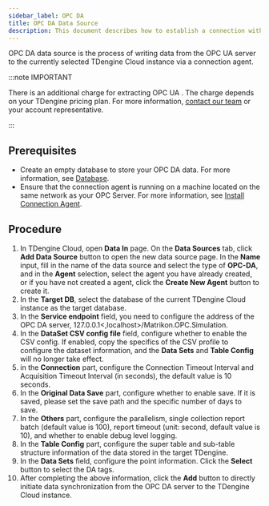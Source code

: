 ```yaml
---
sidebar_label: OPC DA
title: OPC DA Data Source
description: This document describes how to establish a connection with your OPC DA server and extract data from OPC into a TDengine Cloud instance.
---
```


OPC DA data source is the process of writing data from the OPC UA server to the currently selected TDengine Cloud instance via a connection agent.

:::note IMPORTANT

There is an additional charge for extracting OPC UA . The charge depends on your TDengine pricing plan. For more information, [contact our team](https://tdengine.com/contact/) or your account representative.

:::

## Prerequisites

- Create an empty database to store your OPC DA data. For more information, see [Database](../../../programming/model/#create-database).
- Ensure that the connection agent is running on a machine located on the same network as your OPC  Server. For more information, see [Install Connection Agent](../install-agent/).

## Procedure

1. In TDengine Cloud, open **Data In** page. On the **Data Sources** tab, click **Add Data Source** button to open the new data source page. In the **Name** input, fill in the name of the data source and select the type of **OPC-DA**, and in the **Agent** selection, select the agent you have already created, or if you have not created a agent, click the **Create New Agent** button to create it.
2. In the **Target DB**, select the database of the current TDengine Cloud instance as the target database.
3. In the **Service endpoint** field, you need to configure the address of the OPC DA server, 127.0.0.1<,localhost>/Matrikon.OPC.Simulation.
4. In the **DataSet CSV config file** field, configure whether to enable the CSV config. If enabled, copy the specifics of the CSV profile to configure the dataset information, and the **Data Sets** and **Table Config** will no longer take effect.
5. in the **Connection** part, configure the Connection Timeout Interval and Acquisition Timeout Interval (in seconds), the default value is 10 seconds.
6. In the **Original Data Save** part, configure whether to enable save. If it is saved, please set the save path and the specific number of days to save.
7. In the **Others** part, configure the parallelism, single collection report batch (default value is 100), report timeout (unit: second, default value is 10), and whether to enable debug level logging.
8. In the **Table Config** part, configure the super table and sub-table structure information of the data stored in the target TDengine.
9. In the **Data Sets** field, configure the point information. Click the **Select** button to select the DA tags.
10. After completing the above information, click the **Add** button to directly initiate data synchronization from the OPC DA server to the TDengine Cloud instance.

